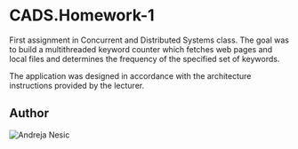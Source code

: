# CADS.Homework-1

First assignment in Concurrent and Distributed Systems class. The goal was 
to build a multithreaded keyword counter which fetches web pages and local 
files and determines the frequency of the specified set of keywords.

The application was designed in accordance with the architecture instructions 
provided by the lecturer.

## Author

![[Andreja Nesic](https://andrejanesic.com/)](https://andrejanesic.com/git-signature-sm.png)